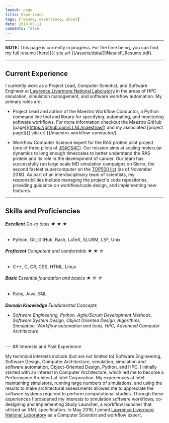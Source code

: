 ```yaml
---
layout: page
title: Experience
tags: [resume, experience, about]
date: 2019-05-11
comments: false
---
```


---

**NOTE:** This page is currently in progress. For the time being, you can find my full resume [here]({{ site.url }}/assets/data/DiNataleF_Resume.pdf).

---
## Current Experience
I currently work as a Project Lead, Computer Scientist, and Software Engineer at [Lawrence Livermore National Laboratory](https://www.llnl.gov) in the areas of HPC simulation, simulation management, and software workflow automation. My primary roles are:

+ Project Lead and author of the Maestro Workflow Conductor, a Python command line tool and library for specifying, automating, and monitoring software workflows. For more information checkout the Maestro GitHub [page]](https://github.com/LLNL/maestrowf) and my associated [project page]({{ site.url }}/maestro-workflow-conductor/).

+ Workflow Computer Science expert for the RAS protein pilot project (one of three pilots of [JDACS4C](https://datascience.cancer.gov/collaborations/joint-design-advanced-computing)). Our mission aims at scaling molecular dynamics to long enough timescales to better understand the RAS protein and its role in the development of cancer. Our team has successfully run large scale MD simulation campaigns on Sierra, the second fastest supercomputer on the [TOP500 list](https://www.top500.org/lists/2018/11/) (as of November 2018). As part of an interdisciplinary team of scientists, my responsibilities include managing the project's code repositories, providing guidance on workflow/code design, and implementing new features.

---
## Skills and Proficiencies
<h6><strong>Excellent</strong> Go-to tools
    <span>★ ★ ★</span>
</h6>
    <ul>
        <li>Python, Git, GitHub, Bash, LaTeX, SLURM, LSF, Unix</li>
    </ul>
<h6><strong>Proficient</strong> Competent and comfortable
    <span>★ ★ ☆</span>
</h6>
    <ul>
        <li>C++, C, C#, CSS, HTML, Linux</li>
    </ul>
<h6><strong>Basic</strong> Essential foundation and basics
    <span>★ ☆ ☆</span>
</h6>
    <ul>
        <li>Ruby, Java, SQL</li>
    </ul>
<h6><strong>Domain Knowledge</strong> Fundamental Concepts
    <ul>
        <li>Software Engineering, Python, Agile/Scrum Development Methods, Software System Design, Object Oriented Design, Algorithms, Simulation, Workflow automation and tools, HPC, Advanced Computer Architecture</li>
    </ul>
</h6>
---
## Interests and Past Experience

My technical interests include (but are not limited to) Software Engineering, Software Design, Computer Architecture, simulation, simulation and software automation, Object-Oriented Design, Python, and HPC. I initially started with an interest in Computer Architecture, which led me to become a Performance Architect at Intel Corporation. My experiences at Intel maintaining simulators, running large numbers of simulations, and using the results to make architectural assessments allowed me to appreciate the software systems required to perform computational studies. Through these experiences I broadened my interests to simulation software workflows, co-designing and implementing Study Launcher, a workflow launcher that utilized an XML specification. In May 2016, I joined [Lawrence Livermore National Laboratory](https://www.llnl.gov) as a Computer Scientist and workflow expert.
